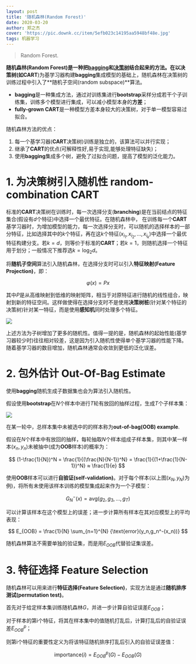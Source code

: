 ```yaml
---
layout: post
title: '随机森林(Random Forest)'
date: 2020-03-20
author: 郑之杰
cover: 'https://pic.downk.cc/item/5efb023c14195aa5948bf48e.jpg'
tags: 机器学习
---
```


> Random Forest.

**随机森林(Random Forest)**是一种把[**bagging**](https://0809zheng.github.io/2020/03/17/bagging.html)和[**决策树**](https://0809zheng.github.io/2020/03/19/decision-tree.html)结合起来的方法。在以决策树(如**CART**)为基学习器构建**bagging**集成模型的基础上，随机森林在决策树的训练过程中引入了**随机子空间(random subspace)**算法。
- **bagging**是一种集成方法，通过对训练集进行**bootstrap**采样分成若干个子训练集，训练多个模型进行集成，可以减小模型本身的**方差**；
- **fully-grown CART**是一种模型方差本身较大的决策树，对于单一模型容易过拟合。

随机森林方法的优点：
1. 每一个基学习器(**CART**决策树)训练是独立的，该算法可以并行实现；
2. 继承了**CART**的优点(可解释性好,易于实现,能够处理特征缺失)；
3. 使用**bagging**集成多个树，避免了过拟合问题，提高了模型的泛化能力。

# 1. 为决策树引入随机性 random-combination CART
标准的**CART**决策树在训练时，每一次选择分支(**branching**)是在当前结点的特征集合(假设有$d$个特征)中选择一个最优特征。在随机森林中，
在训练每一个**CART**基学习器时，为增加模型的能力，每一次选择分支时，可以随机的选择样本的一部分特征，比如选择其中的$k$个特征，再在这$k$个特征$(x_{i_1},x_{i_2},...,x_{i_{k}})$中选择一个最优特征构建分支。若$k=d$，则等价于标准的**CART**；若$k=1$，则随机选择一个特征用于划分；一般情况下推荐选$k=\log_2d$。

将**随机子空间**算法引入随机森林，在选择分支时可以引入**特征映射(Feature Projection)**，即：

$$ φ(x) = Px $$

其中$P$是从高维映射到低维的映射矩阵，相当于对原特征进行随机的线性组合，映射到新的特征空间。这样做使得在选择分支时不是使用**决策树桩**(针对某个特征的决策树)针对某一特征，而是使用**感知机**同时处理多个特征。

![](https://pic.downk.cc/item/5edc9025c2a9a83be50e9fa4.jpg)

上述方法为子树增加了更多的随机性。值得一提的是，随机森林的起始性能(基学习器较少时)往往相对较差，这是因为引入随机性使得单个基学习器的性能下降。随着基学习器的数目增加，随机森林通常会收敛到更低的泛化误差。

# 2. 包外估计 Out-Of-Bag Estimate
使用**bagging**随机生成子数据集也会为算法引入随机性。

假设使用**bootstrap**在$N$个样本中进行$T$轮有放回的抽样过程，生成$T$个子样本集：

![](https://pic.downk.cc/item/5edc7a71c2a9a83be5dca99a.jpg)

在某一轮中，总样本集中未被选中的的样本称为**out-of-bag(OOB) example**.

假设在$N$个样本中有放回的抽样，每轮抽取$N$个样本组成子样本集，则其中某一样本$(x_n,y_n)$未被抽中(成为**OOB**样本)的概率为：

$$ (1-\frac{1}{N})^N = \frac{1}{(\frac{N}{N-1})^N} = \frac{1}{(1+\frac{1}{N-1})^N} ≈ \frac{1}{e} $$

使用**OOB**样本可以进行**自验证(self-validation)**。对于每个样本(以上图$(x_N,y_N)$为例)，将所有未使用该样本训练的模型集成起来作为一个子模型：

$$ G_N^-(x) = \text{avg}(g_2,g_3,...,g_T) $$

可以计算该样本在这个模型上的误差；进一步计算所有样本在其对应模型上的平均表现：

$$ E_{OOB} = \frac{1}{N} \sum_{n=1}^{N} {\text{error}(y_n,g_n^-(x_n))} $$

随机森林算法不需要单独的验证集，而是用$E_{OOB}$代替验证集误差。

# 3. 特征选择 Feature Selection
随机森林可以用来进行**特征选择(Feature Selection)**，实现方法是通过**随机排序测试(permutation test)**。

首先对于给定样本集训练随机森林$G$，并进一步计算自验证误差$E_{OOB}$；

对于样本的第i个特征，将其在样本集中的值随机打乱后，计算打乱后的自验证误差$E_{OOB}^p$；

则第i个特征的重要性定义为将该特征随机排序打乱后引入的自验证误差值：

$$ \text{importance}(i) = E_{OOB}^p(G)-E_{OOB}(G) $$
